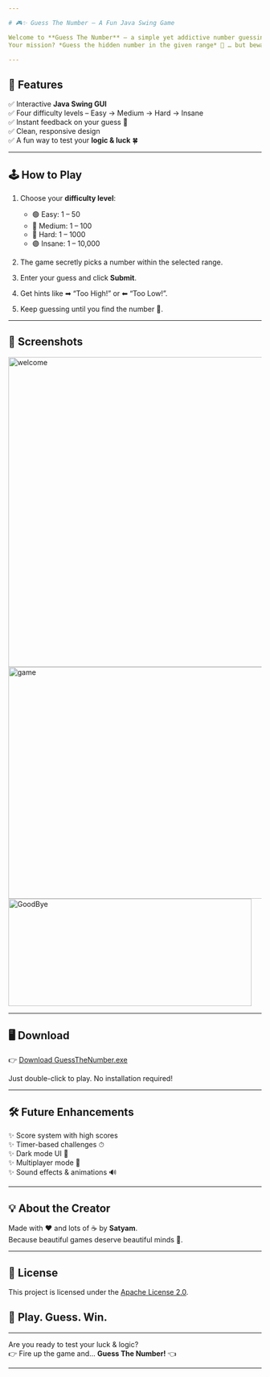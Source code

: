 ```yaml
---

# 🎮✨ Guess The Number – A Fun Java Swing Game

Welcome to **Guess The Number** – a simple yet addictive number guessing game built with **Java Swing** in **Apache NetBeans**.  
Your mission? *Guess the hidden number in the given range* 🔢 … but beware, the difficulty scales fast! 💥

---
```


## 🌟 Features

✅ Interactive **Java Swing GUI**  
✅ Four difficulty levels – Easy → Medium → Hard → Insane  
✅ Instant feedback on your guess 🎯  
✅ Clean, responsive design  
✅ A fun way to test your **logic & luck** 🍀

---

## 🕹 How to Play

1. Choose your **difficulty level**:
   - 🟢 Easy: 1 – 50  
   - 🔵 Medium: 1 – 100 
   - 🔴 Hard: 1 – 1000  
   - 🟣 Insane: 1 – 10,000  

2. The game secretly picks a number within the selected range.  
3. Enter your guess and click **Submit**.  
4. Get hints like ➡ “Too High!” or ⬅ “Too Low!”.  
5. Keep guessing until you find the number 🎉.

---

## 🎨 Screenshots

<img width="1008" height="615" alt="welcome" src="https://github.com/user-attachments/assets/bcb6a394-e0c0-4803-b4d2-fc9331f04c20" />

<img width="953" height="460" alt="game" src="https://github.com/user-attachments/assets/09321198-71e2-44ec-b70e-10293f7f8aca" />

<img width="484" height="213" alt="GoodBye" src="https://github.com/user-attachments/assets/2b187d04-3a7d-4bec-9206-9991b4925f17" />

---

## 🖥️ Download

👉 [Download GuessTheNumber.exe](https://github.com/Saty-am21-04/GuessTheNumberGame/releases/latest/download/Launch.exe)

Just double-click to play. No installation required!

---

## 🛠 Future Enhancements

✨ Score system with high scores  
✨ Timer-based challenges ⏱  
✨ Dark mode UI 🌙  
✨ Multiplayer mode 🤝  
✨ Sound effects & animations 🔊

---

## 💡 About the Creator

Made with ❤ and lots of ☕ by **Satyam**.  
Because beautiful games deserve beautiful minds 💫.

---

## 📄 License

This project is licensed under the [Apache License 2.0](LICENSE).

## 🌈 Play. Guess. Win.

---

Are you ready to test your luck & logic?  
👉 Fire up the game and… **Guess The Number!** 👈

---
